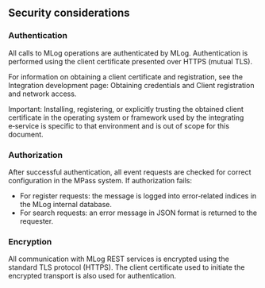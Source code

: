 ﻿## Security considerations

### Authentication

All calls to MLog operations are authenticated by MLog. Authentication is performed using the client certificate presented over HTTPS (mutual TLS).

For information on obtaining a client certificate and registration, see the Integration development page: Obtaining credentials and Client registration and network access.

Important: Installing, registering, or explicitly trusting the obtained client certificate in the operating system or framework used by the integrating e‑service is specific to that environment and is out of scope for this document.

### Authorization

After successful authentication, all event requests are checked for correct configuration in the MPass system. If authorization fails:

- For register requests: the message is logged into error‑related indices in the MLog internal database.
- For search requests: an error message in JSON format is returned to the requester.

### Encryption

All communication with MLog REST services is encrypted using the standard TLS protocol (HTTPS). The client certificate used to initiate the encrypted transport is also used for authentication.
